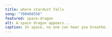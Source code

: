 ```yaml
---
title: where stardust falls
song: "700460356"
featured: space-dragon
alt: A space dragon appears...
caption: In space, no one can hear you breathe.
---
```

